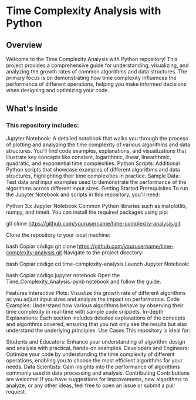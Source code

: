 # Time Complexity Analysis with Python
## Overview
Welcome to the Time Complexity Analysis with Python repository! This project provides a comprehensive guide for understanding, visualizing, and analyzing the growth rates of common algorithms and data structures. The primary focus is on demonstrating how time complexity influences the performance of different operations, helping you make informed decisions when designing and optimizing your code.

## What's Inside
### This repository includes:

Jupyter Notebook: A detailed notebook that walks you through the process of plotting and analyzing the time complexity of various algorithms and data structures. You'll find code examples, explanations, and visualizations that illustrate key concepts like constant, logarithmic, linear, linearithmic, quadratic, and exponential time complexities.
Python Scripts: Additional Python scripts that showcase examples of different algorithms and data structures, highlighting their time complexities in practice.
Sample Data: Test data and input examples used to demonstrate the performance of the algorithms across different input sizes.
Getting Started
Prerequisites
To run the Jupyter Notebook and scripts in this repository, you'll need:

Python 3.x
Jupyter Notebook
Common Python libraries such as matplotlib, numpy, and timeit.
You can install the required packages using pip:

git clone https://github.com/yourusername/time-complexity-analysis.git

Clone the repository to your local machine:

bash
Copiar código
git clone https://github.com/yourusername/time-complexity-analysis.git
Navigate to the project directory:

bash
Copiar código
cd time-complexity-analysis
Launch Jupyter Notebook:

bash
Copiar código
jupyter notebook
Open the Time_Complexity_Analysis.ipynb notebook and follow the guide.

Features
Interactive Plots: Visualize the growth rate of different algorithms as you adjust input sizes and analyze the impact on performance.
Code Examples: Understand how various algorithms behave by observing their time complexity in real-time with sample code snippets.
In-depth Explanations: Each section includes detailed explanations of the concepts and algorithms covered, ensuring that you not only see the results but also understand the underlying principles.
Use Cases
This repository is ideal for:

Students and Educators: Enhance your understanding of algorithm design and analysis with practical, hands-on examples.
Developers and Engineers: Optimize your code by understanding the time complexity of different operations, enabling you to choose the most efficient algorithms for your needs.
Data Scientists: Gain insights into the performance of algorithms commonly used in data processing and analysis.
Contributing
Contributions are welcome! If you have suggestions for improvements, new algorithms to analyze, or any other ideas, feel free to open an issue or submit a pull request.
